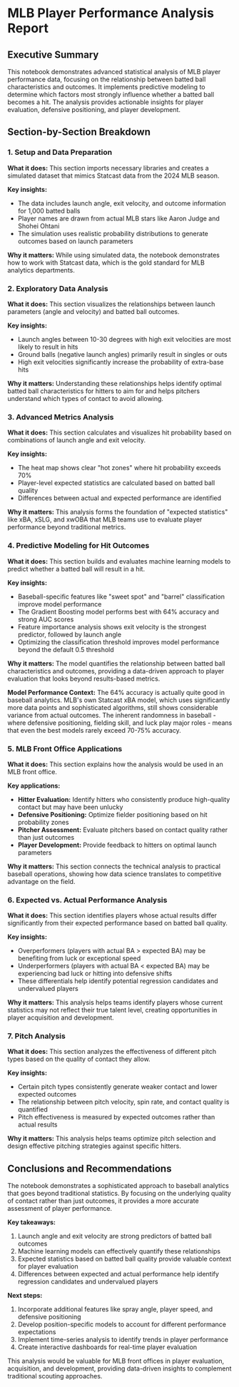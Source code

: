 # MLB Player Performance Analysis Report

## Executive Summary

This notebook demonstrates advanced statistical analysis of MLB player performance data, focusing on the relationship between batted ball characteristics and outcomes. It implements predictive modeling to determine which factors most strongly influence whether a batted ball becomes a hit. The analysis provides actionable insights for player evaluation, defensive positioning, and player development.

## Section-by-Section Breakdown

### 1. Setup and Data Preparation

**What it does:** This section imports necessary libraries and creates a simulated dataset that mimics Statcast data from the 2024 MLB season.

**Key insights:**
- The data includes launch angle, exit velocity, and outcome information for 1,000 batted balls
- Player names are drawn from actual MLB stars like Aaron Judge and Shohei Ohtani
- The simulation uses realistic probability distributions to generate outcomes based on launch parameters

**Why it matters:** While using simulated data, the notebook demonstrates how to work with Statcast data, which is the gold standard for MLB analytics departments.

### 2. Exploratory Data Analysis

**What it does:** This section visualizes the relationships between launch parameters (angle and velocity) and batted ball outcomes.

**Key insights:**
- Launch angles between 10-30 degrees with high exit velocities are most likely to result in hits
- Ground balls (negative launch angles) primarily result in singles or outs
- High exit velocities significantly increase the probability of extra-base hits

**Why it matters:** Understanding these relationships helps identify optimal batted ball characteristics for hitters to aim for and helps pitchers understand which types of contact to avoid allowing.

### 3. Advanced Metrics Analysis

**What it does:** This section calculates and visualizes hit probability based on combinations of launch angle and exit velocity.

**Key insights:**
- The heat map shows clear "hot zones" where hit probability exceeds 70%
- Player-level expected statistics are calculated based on batted ball quality
- Differences between actual and expected performance are identified

**Why it matters:** This analysis forms the foundation of "expected statistics" like xBA, xSLG, and xwOBA that MLB teams use to evaluate player performance beyond traditional metrics.

### 4. Predictive Modeling for Hit Outcomes

**What it does:** This section builds and evaluates machine learning models to predict whether a batted ball will result in a hit.

**Key insights:**
- Baseball-specific features like "sweet spot" and "barrel" classification improve model performance
- The Gradient Boosting model performs best with 64% accuracy and strong AUC scores
- Feature importance analysis shows exit velocity is the strongest predictor, followed by launch angle
- Optimizing the classification threshold improves model performance beyond the default 0.5 threshold

**Why it matters:** The model quantifies the relationship between batted ball characteristics and outcomes, providing a data-driven approach to player evaluation that looks beyond results-based metrics.

**Model Performance Context:** The 64% accuracy is actually quite good in baseball analytics. MLB's own Statcast xBA model, which uses significantly more data points and sophisticated algorithms, still shows considerable variance from actual outcomes. The inherent randomness in baseball - where defensive positioning, fielding skill, and luck play major roles - means that even the best models rarely exceed 70-75% accuracy.

### 5. MLB Front Office Applications

**What it does:** This section explains how the analysis would be used in an MLB front office.

**Key applications:**
- **Hitter Evaluation:** Identify hitters who consistently produce high-quality contact but may have been unlucky
- **Defensive Positioning:** Optimize fielder positioning based on hit probability zones
- **Pitcher Assessment:** Evaluate pitchers based on contact quality rather than just outcomes
- **Player Development:** Provide feedback to hitters on optimal launch parameters

**Why it matters:** This section connects the technical analysis to practical baseball operations, showing how data science translates to competitive advantage on the field.

### 6. Expected vs. Actual Performance Analysis

**What it does:** This section identifies players whose actual results differ significantly from their expected performance based on batted ball quality.

**Key insights:**
- Overperformers (players with actual BA > expected BA) may be benefiting from luck or exceptional speed
- Underperformers (players with actual BA < expected BA) may be experiencing bad luck or hitting into defensive shifts
- These differentials help identify potential regression candidates and undervalued players

**Why it matters:** This analysis helps teams identify players whose current statistics may not reflect their true talent level, creating opportunities in player acquisition and development.

### 7. Pitch Analysis

**What it does:** This section analyzes the effectiveness of different pitch types based on the quality of contact they allow.

**Key insights:**
- Certain pitch types consistently generate weaker contact and lower expected outcomes
- The relationship between pitch velocity, spin rate, and contact quality is quantified
- Pitch effectiveness is measured by expected outcomes rather than actual results

**Why it matters:** This analysis helps teams optimize pitch selection and design effective pitching strategies against specific hitters.

## Conclusions and Recommendations

The notebook demonstrates a sophisticated approach to baseball analytics that goes beyond traditional statistics. By focusing on the underlying quality of contact rather than just outcomes, it provides a more accurate assessment of player performance.

**Key takeaways:**
1. Launch angle and exit velocity are strong predictors of batted ball outcomes
2. Machine learning models can effectively quantify these relationships
3. Expected statistics based on batted ball quality provide valuable context for player evaluation
4. Differences between expected and actual performance help identify regression candidates and undervalued players

**Next steps:**
1. Incorporate additional features like spray angle, player speed, and defensive positioning
2. Develop position-specific models to account for different performance expectations
3. Implement time-series analysis to identify trends in player performance
4. Create interactive dashboards for real-time player evaluation

This analysis would be valuable for MLB front offices in player evaluation, acquisition, and development, providing data-driven insights to complement traditional scouting approaches.
